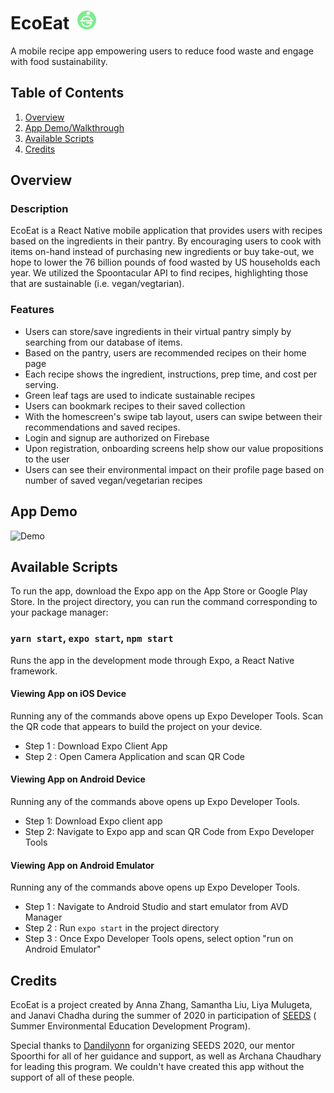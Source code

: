 # EcoEat &nbsp;<img src="/assets/icon.png" height=30/>
A mobile recipe app empowering users to reduce food waste and engage with food sustainability.

## Table of Contents
1. [Overview](#Overview)
2. [App Demo/Walkthrough](#App-Demo)
3. [Available Scripts](#Available-Scripts)
4. [Credits](#Credits)

## Overview
### Description
EcoEat is a React Native mobile application that provides users with recipes based on the ingredients in their pantry. By encouraging users to cook with items on-hand instead of purchasing new ingredients or buy take-out, we hope to lower the 76 billion pounds of food wasted by US households each year. We utilized the Spoontacular API to find recipes, highlighting those that are sustainable (i.e. vegan/vegtarian). 

### Features
* Users can store/save ingredients in their virtual pantry simply by searching from our database of items. 
* Based on the pantry, users are recommended recipes on their home page
* Each recipe shows the ingredient, instructions, prep time, and cost per serving.
* Green leaf tags are used to indicate sustainable recipes 
* Users can bookmark recipes to their saved collection
* With the homescreen's swipe tab layout, users can swipe between their recommendations and saved recipes. 
* Login and signup are authorized on Firebase
* Upon registration, onboarding screens help show our value propositions to the user
* Users can see their environmental impact on their profile page based on number of saved vegan/vegetarian recipes

## App Demo
![Demo](/assets/demo.gif)

## Available Scripts
To run the app, download the Expo app on the App Store or Google Play Store.
In the project directory, you can run the command corresponding to your package manager:

### `yarn start`, `expo start`, `npm start`

Runs the app in the development mode through Expo, a React Native framework.<br />

#### Viewing App on iOS Device

Running any of the commands above opens up Expo Developer Tools. Scan the QR code that appears to 
build the project on your device.

- Step 1 : Download Expo Client App 
- Step 2 : Open Camera Application and scan QR Code 

#### Viewing App on Android Device
Running any of the commands above opens up Expo Developer Tools. 

- Step 1: Download Expo client app 
- Step 2: Navigate to Expo app and scan QR Code from Expo Developer Tools 

#### Viewing App on Android Emulator 
Running any of the commands above opens up Expo Developer Tools. 

- Step 1 : Navigate to Android Studio and start emulator from AVD Manager
- Step 2 : Run ```expo start``` in the project directory
- Step 3 : Once Expo Developer Tools opens, select option "run on Android Emulator"

## Credits
EcoEat is a project created by Anna Zhang, Samantha Liu, Liya Mulugeta, and Janavi Chadha during the summer of 2020 in participation of [SEEDS](http://www.dandilyonn.com/seeds.html) (​Summer Environmental Education Development Program). 

Special thanks to [Dandilyonn](http://www.dandilyonn.com/) for organizing SEEDS 2020, our mentor Spoorthi for all of her guidance and support, as well as Archana Chaudhary for leading this program. We couldn't have created this app without the support of all of these people.
